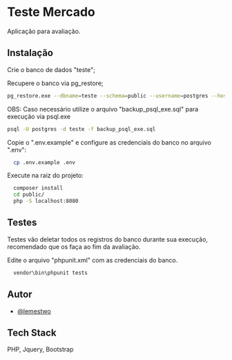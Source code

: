 # Teste Mercado

Aplicação para avaliação.

## Instalação

Crie o banco de dados "teste";

Recupere o banco via pg_restore;

```bash
pg_restore.exe --dbname=teste --schema=public --username=postgres --host=localhost --port=5432 sql\teste_localhost-2021_05_02_19_34_13-dump.sql
```

OBS: Caso necessário utilize o arquivo "backup_psql_exe.sql" para execução via psql.exe

```bash
psql -U postgres -d teste -f backup_psql_exe.sql
```

Copie o ".env.example" e configure as credenciais do banco no arquivo ".env":

```bash 
  cp .env.example .env
```

Execute na raiz do projeto:

```bash 
  composer install
  cd public/
  php -S localhost:8080
```

## Testes

Testes vão deletar todos os registros do banco durante sua execução, recomendado que os faça ao fim da avaliação.

Edite o arquivo "phpunit.xml" com as credenciais do banco.

```bash
  vendor\bin\phpunit tests
```

## Autor

- [@lemestwo](https://www.github.com/lemestwo)

## Tech Stack

PHP, Jquery, Bootstrap